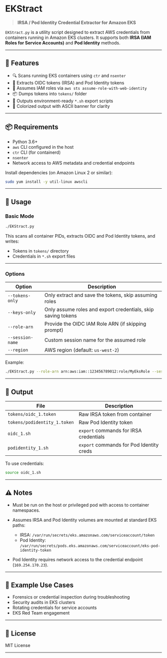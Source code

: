 #  EKStract

> **IRSA / Pod Identity Credential Extractor for Amazon EKS**

`EKStract.py` is a utility script designed to extract AWS credentials from containers running in Amazon EKS clusters. It supports both **IRSA (IAM Roles for Service Accounts)** and **Pod Identity** methods.

---

## 🔧 Features

* 🔍 Scans running EKS containers using `ctr` and `nsenter`
* 🧾 Extracts OIDC tokens (IRSA) and Pod Identity tokens
* 🔐 Assumes IAM roles via `aws sts assume-role-with-web-identity`
* 📦 Dumps tokens into `tokens/` folder
* 🧪 Outputs environment-ready `*.sh` export scripts
* 🎨 Colorized output with ASCII banner for clarity

---

## 📦 Requirements

* Python 3.6+
* `aws` CLI configured in the host
* `ctr` CLI (for containerd)
* `nsenter`
* Network access to AWS metadata and credential endpoints

Install dependencies (on Amazon Linux 2 or similar):

```bash
sudo yum install -y util-linux awscli
```

---

## 🚀 Usage

### Basic Mode

```bash
./EKStract.py
```

This scans all container PIDs, extracts OIDC and Pod Identity tokens, and writes:

* Tokens in `tokens/` directory
* Credentials in `*.sh` export files

---

### Options

| Option           | Description                                                  |
| ---------------- | ------------------------------------------------------------ |
| `--tokens-only`  | Only extract and save the tokens, skip assuming roles        |
| `--keys-only`    | Only assume roles and export credentials, skip saving tokens |
| `--role-arn`     | Provide the OIDC IAM Role ARN (if skipping prompt)           |
| `--session-name` | Custom session name for the assumed role                     |
| `--region`       | AWS region (default: `us-west-2`)                            |

Example:

```bash
./EKStract.py --role-arn arn:aws:iam::123456789012:role/MyEksRole --session-name test-session
```

---

## 📁 Output

| File                         | Description                              |
| ---------------------------- | ---------------------------------------- |
| `tokens/oidc_1.token`        | Raw IRSA token from container            |
| `tokens/podidentity_1.token` | Raw Pod Identity token                   |
| `oidc_1.sh`                  | `export` commands for IRSA credentials   |
| `podidentity_1.sh`           | `export` commands for Pod Identity creds |

To use credentials:

```bash
source oidc_1.sh
```

---

## ⚠️ Notes

* Must be run on the host or privileged pod with access to container namespaces.
* Assumes IRSA and Pod Identity volumes are mounted at standard EKS paths:

  * IRSA: `/var/run/secrets/eks.amazonaws.com/serviceaccount/token`
  * Pod Identity: `/var/run/secrets/pods.eks.amazonaws.com/serviceaccount/eks-pod-identity-token`
* Pod Identity requires network access to the credential endpoint (`169.254.170.23`).

---

## 🧠 Example Use Cases

* Forensics or credential inspection during troubleshooting
* Security audits in EKS clusters
* Rotating credentials for service accounts
* EKS Red Team engagement

---

## 📜 License

MIT License

---

